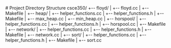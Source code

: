 <!--
To compile each program, go into the corresponding folder and run "make all"
"input.txt" file should be placed in the corresponding problem's folder
For example, if testing Problem 1, "input.txt" should be in the "network" folder
When writing input, do not include spaces at the ends of lines or extra lines after the input
PROBLEM-SPECIFIC DIRECTIONS

Problem 1
* Code is in "network" folder
* Write input boolean matrix in "input.txt", with a single space between each
  array element
* Matrix is assumed to be square and symmetrical
* Call program with command "./network"
* Output (either "ring", "star", "fully connected", or "none")
  will be written to "output.txt"
* Example input:
0 1 1 1
1 0 1 1
1 1 0 1
1 1 1 0

Problem 2
* Code is in "sort" folder
* Write input float numbers in "input.txt" as a single line with a single
  space between each number
* Call program with command "./sort"
* This command will perform both MergeSort and QuickSort
* The result of sorting the numbers by MergeSort and QuickSort will be written
  in "output.txt", along with the time taken by each sorting algorithm
* Example input:
5 3 1 9 8 2 4 7

Problem 3
* Code is in "heap" folder
* Write input in "input.txt"; the first line should have a single number
  that is the total number of keys, and the second line contains the
  key values, separated by a space
* To create a max heap, run "./max_heap"
* To create a min heap, run "./min_heap"
* The output (a heap in array form) along with the runtime of the algorithm,
  will be written to "output.txt"
* Example input:
6
2 9 7 6 5 8

Problem 4
* Code is in "horspool" folder
* Write input in "input.txt"; first line should contain pattern and
  second line should contain text in which to search for the pattern
* Code assumes pattern and text will only contain spaces (' ') and the
  26 lowercase letters of the English alphabet
* Call program with "./horspool"
* Output (the index starting at which the pattern is found for the first time,
  or -1 if the pattern is not found, and the runtime of the algorithm) is written
  to "output.txt"
* Example input:
elephant
abcdefgeait no elephant

Problem 5
* Code is in "floyd" folder
* Write input in "input.txt"; input should be a distance matrix containing
  non-negative floats. If two edges are not directly connected, the corresponding
  entry should be "inf". Entries should be separated by a space (' ')
* Assumes matrix is square
* Call program with "./floyd"
* Output: distance matrix with shortest path between any two points
* Example input:
0.1 inf 3.9 inf
2.433 0 inf inf
inf 7.8102 0 1
6.86 inf inf 0
--!>

# Project Directory Structure
csce350/
+-- floyd/
| +-- floyd.cc
| +-- Makefile
|
+-- heap/
| +-- helper_functions.cc
| +-- helper_functions.h
| +-- Makefile
| +-- max_heap.cc
| +-- min_heap.cc
|
+-- horspool/
| +-- helper_functions.cc
| +-- helper_functions.h
| +-- horspool.cc
| +-- Makefile
|
+-- network/
| +-- helper_functions.cc
| +-- helper_functions.h
| +-- Makefile
| +-- network.cc
|
+-- sort/
| +-- helper_functions.cc
| +-- helper_functions.h
| +-- Makefile
| +-- sort.cc
